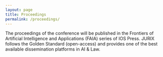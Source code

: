 ```yaml
---
layout: page
title: Proceedings
permalink: /proceedings/
---
```


The proceedings of the conference will be published in the Frontiers of Artificial Intelligence and Applications (FAIA) series of IOS Press. JURIX follows the Golden Standard (open-access) and provides one of the best available dissemination platforms in AI & Law.
